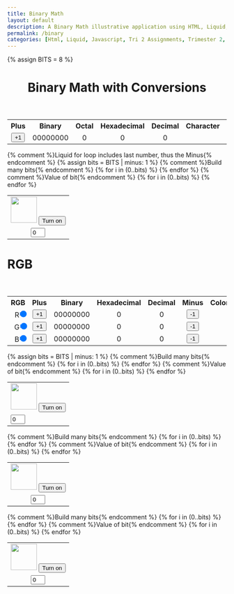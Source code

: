 ```yaml
---
title: Binary Math
layout: default
description: A Binary Math illustrative application using HTML, Liquid, and JavaScript.
permalink: /binary
categories: [Html, Liquid, Javascript, Tri 2 Assignments, Trimester 2, Markdown]
---
```


<!-- Hack 1: add a character display to text when 8 bits, determine if printable or not printable -->
<!-- Hack 2: change to 24 bits and add a color code and display color when 24 bits, think about display on this one -->
<!-- Hack 3: do your own thing -->

{% assign BITS = 8 %}
<div class="container bg-primary">
    <header class="pb-3 mb-4 border-bottom border-primary text-dark">
        <h1 style="text-align: center;">Binary Math with Conversions</h1>
    </header>
    <style>
        .table {
            text-align: center;
            margin-left: auto;
            margin-right: auto;
        }
        .row {
            margin-left: auto;
            margin-right: auto;
        }
        .box {
            width: 800px;
        }
    </style>
    <div class="row justify-content-md-center">
        <div class="col-8">
            <table class="table">
            <tr id="table">
                <th>Plus</th>
                <th>Binary</th>
                <th>Octal</th>
                <th>Hexadecimal</th>
                <th>Decimal</th>
                <th>Character</th>
                <th>Bits</th>
                <th>Minus</th>
            </tr>
            <tr>
                <td><button type="button" id="add1" onclick="add(1)">+1</button></td>
                <td id="binary">00000000</td>
                <td id="octal">0</td>
                <td id="hexadecimal">0</td>
                <td id="decimal">0</td>
                <td id="character"></td>
                <td id="bits">{{BITS}}</td>
                <td><button type="button" id="sub1" onclick="add(-1)">-1</button></td>
            </tr>
            </table>
        </div>
        <div class="col-12">
            {% comment %}Liquid for loop includes last number, thus the Minus{% endcomment %}
            {% assign bits = BITS | minus: 1 %} 
            <table class="table">
            <tr>
                {% comment %}Build many bits{% endcomment %}
                {% for i in (0..bits) %}
                <td><img class="img-responsive py-3" id="bulb{{ i }}" src="{{site.baseurl}}/images/off.png" width="60" height="Auto" style="margin-left: auto; margin-right: auto;">
                    <button type="button" id="butt{{ i }}" onclick="javascript:toggleBit({{ i }})">Turn on</button>
                </td>
                {% endfor %}
            </tr>
            <tr>
                {% comment %}Value of bit{% endcomment %}
                {% for i in (0..bits) %}
                <td><input type='text' id="digit{{ i }}" Value="0" size="1" readonly></td>
                {% endfor %}
            </tr>
            </table>
        </div>
    </div>
</div>

<div class="container bg-primary">
    <h1>RGB</h1>
    <header class="pb-3 mb-4 border-bottom border-primary text-dark">
    </header>
    <style>
        .table {
            text-align: center;
            margin-left: auto;
            margin-right: auto;
        }
        .row {
            margin-left: auto;
            margin-right: auto;
        }
    </style>
    <div class="row justify-content-md-center">
        <div class="col-8">
            <table class="table">
            <tr id="table">
                <th>RGB</th>
                <th>Plus</th>
                <th>Binary</th>
                <th>Hexadecimal</th>
                <th>Decimal</th>
                <th>Minus</th>
                <th>Color</th>
            </tr>
            <tr>
                <td>R<input type="range" min="0" max="255" value="0" id="sliderR" style="width: 1px;"></td>
                <td><button type="button" id="addCR" onclick="addR(1)">+1</button></td>
                <td id="binR">00000000</td>
                <td id="hexR">0</td>
                <td id="decR">0
                </td>
                <td><button type="button" id="subCR" onclick="addR(-1)">-1</button></td>
                <td rowspan="3" class="box" id="color"></td>
            </tr>
            <tr>
                <td>G<input type="range" min="0" max="255" value="0" id="sliderG" style="width: 1px;"></td>
                <td><button type="button" id="addCG" onclick="addG(1)">+1</button></td>
                <td id="binG">00000000</td>
                <td id="hexG">0</td>
                <td id="decG">0</td>
                <td><button type="button" id="subCG" onclick="addG(-1)">-1</button></td>
            </tr>
            <tr>
                <td>B<input type="range" min="0" max="255" value="0" id="sliderB" style="width: 1px;"></td>
                <td><button type="button" id="addCB" onclick="addB(1)">+1</button></td>
                <td id="binB">00000000</td>
                <td id="hexB">0</td>
                <td id="decB">0</td>
                <td><button type="button" id="subCB" onclick="addB(-1)">-1</button></td>
            </tr>
            </table>
        </div>
    </div>
        <div class="col-12">
            {% assign bits = BITS | minus: 1 %} 
            <table class="tableR">
            <tr>
                {% comment %}Build many bits{% endcomment %}
                {% for i in (0..bits) %}
                <td><img class="img-responsive py-3" id="bulbR{{ i }}" src="{{site.baseurl}}/images/off.png" width="60" height="Auto" style="margin-left: auto; margin-right: auto;">
                    <button type="button" id="buttR{{ i }}" onclick="javascript:toggleBitR({{ i }})">Turn on</button>
                </td>
                {% endfor %}
            </tr>
            <tr>
                {% comment %}Value of bit{% endcomment %}
                {% for i in (0..bits) %}
                <td><input type='text' id="digitR{{ i }}" Value="0" size="1" readonly></td>
                {% endfor %}
            </tr>
            </table>
            <table class="table">
            <tr>
                {% comment %}Build many bits{% endcomment %}
                {% for i in (0..bits) %}
                <td><img class="img-responsive py-3" id="bulbG{{ i }}" src="{{site.baseurl}}/images/off.png" width="60" height="Auto" style="margin-left: auto; margin-right: auto;">
                    <button type="button" id="buttG{{ i }}" onclick="javascript:toggleBitG({{ i }})">Turn on</button>
                </td>
                {% endfor %}
            </tr>
            <tr>
                {% comment %}Value of bit{% endcomment %}
                {% for i in (0..bits) %}
                <td><input type='text' id="digitG{{ i }}" Value="0" size="1" readonly></td>
                {% endfor %}
            </tr>
            </table>
            <table class="table">
            <tr>
                {% comment %}Build many bits{% endcomment %}
                {% for i in (0..bits) %}
                <td><img class="img-responsive py-3" id="bulbB{{ i }}" src="{{site.baseurl}}/images/off.png" width="60" height="Auto" style="margin-left: auto; margin-right: auto;">
                    <button type="button" id="buttB{{ i }}" onclick="javascript:toggleBitB({{ i }})">Turn on</button>
                </td>
                {% endfor %}
            </tr>
            <tr>
                {% comment %}Value of bit{% endcomment %}
                {% for i in (0..bits) %}
                <td><input type='text' id="digitB{{ i }}" Value="0" size="1" readonly></td>
                {% endfor %}
            </tr>
            </table>
        </div>
    </div>
</div>

<script>
    const BITS = {{ BITS }};
    const MAX = 2 ** BITS - 1;
    const MSG_ON = "Turn on";
    const IMAGE_ON = "{{site.baseurl}}/images/on.png";
    const MSG_OFF = "Turn off";
    const IMAGE_OFF = "{{site.baseurl}}/images/off.png";

    function binaryNumbering() {
        let number = "";
        for(let i = 0; i < BITS; i++) {
        number = document.getElementById('bitNumber' + i).value;
        }
    }

    // return string with current value of each bit
    function getBits() {
        let bits = "";
        for(let i = 0; i < BITS; i++) {
        bits = bits + document.getElementById('digit' + i).value;
        }
        return bits;
    }
    function getBitsR() {
        let bits = "";
        for(let i = 0; i < BITS; i++) {
        bits = bits + document.getElementById('digitR' + i).value;
        }
        return bits;
    }
    function getBitsG() {
        let bits = "";
        for(let i = 0; i < BITS; i++) {
        bits = bits + document.getElementById('digitG' + i).value;
        }
        return bits;
    }
    function getBitsB() {
        let bits = "";
        for(let i = 0; i < BITS; i++) {
        bits = bits + document.getElementById('digitB' + i).value;
        }
        return bits;
    }

    function binToChar(bin) {
        let dec = parseInt(bin, 2).toString();
        console.log(dec);
        var chr = String.fromCharCode(dec);
        return chr;
    }
    // setter for DOM values
    function setConversions(binary) {
        document.getElementById('binary').innerHTML = binary;
        // Octal conversion
        document.getElementById('octal').innerHTML = parseInt(binary, 2).toString(8);
        // Hexadecimal conversion
        document.getElementById('hexadecimal').innerHTML = parseInt(binary, 2).toString(16);
        // Decimal conversion
        document.getElementById('decimal').innerHTML = parseInt(binary, 2).toString();
        let dec = parseInt(document.getElementById('decimal').innerHTML);
        if (dec >= 32 && dec <= 255) {
        document.getElementById('character').innerHTML = binToChar(binary);
        }
        else {
            document.getElementById('character').innerHTML = "Can't Print";
        }
    }
    function setConversionsR(binary) {
        document.getElementById('binR').innerHTML = binary;
        // Hexadecimal conversion
        document.getElementById('hexR').innerHTML = parseInt(binary, 2).toString(16).padStart(2, '0');
        // Decimal conversion
        document.getElementById('decR').innerHTML = parseInt(binary, 2).toString();
        document.getElementById('color').style.backgroundColor = setRGB();
    }
    function setConversionsG(binary) {
        document.getElementById('binG').innerHTML = binary;
        // Hexadecimal conversion
        document.getElementById('hexG').innerHTML = parseInt(binary, 2).toString(16).padStart(2, '0');
        // Decimal conversion
        document.getElementById('decG').innerHTML = parseInt(binary, 2).toString();
        document.getElementById('color').style.backgroundColor = setRGB();
    }
    function setConversionsB(binary) {
        document.getElementById('binB').innerHTML = binary;
        // Hexadecimal conversion
        document.getElementById('hexB').innerHTML = parseInt(binary, 2).toString(16).padStart(2, '0');
        // Decimal conversion
        document.getElementById('decB').innerHTML = parseInt(binary, 2).toString();
        document.getElementById('color').style.backgroundColor = setRGB();
    }
    //
    function decimal_2_base(decimal, base) {
        let conversion = "";
        // loop to convert to base
        do {
        let digit = decimal % base;
        conversion = "" + digit + conversion; // what does this do?
        decimal = ~~(decimal / base);         // what does this do?
        } while (decimal > 0);                  // why while at the end? what is ~~?
        // loop to pad with zeros
        if (base === 2) {                        // only pad for binary conversions
        for (let i = 0; conversion.length < BITS; i++) {
            conversion = "0" + conversion;
        }
        }
        return conversion;
    }

    // toggle selected bit and recalculate
    function toggleBit(i) {
        //alert("Digit action: " + i );
        const dig = document.getElementById('digit' + i);
        const image = document.getElementById('bulb' + i);
        const butt = document.getElementById('butt' + i);
        // Change digit and visual
        if (image.src.match(IMAGE_ON)) {
        dig.value = 0;
        image.src = IMAGE_OFF;
        butt.innerHTML = MSG_ON;
        } else {
        dig.value = 1;
        image.src = IMAGE_ON;
        butt.innerHTML = MSG_OFF;
        }
        // Binary numbers
        const binary = getBits();
        setConversions(binary);
    }
    function toggleBitR(i) {
        //alert("Digit action: " + i );
        const dig = document.getElementById('digitR' + i);
        const image = document.getElementById('bulbR' + i);
        const butt = document.getElementById('buttR' + i);
        // Change digit and visual
        if (image.src.match(IMAGE_ON)) {
        dig.value = 0;
        image.src = IMAGE_OFF;
        butt.innerHTML = MSG_ON;
        } else {
        dig.value = 1;
        image.src = IMAGE_ON;
        butt.innerHTML = MSG_OFF;
        }
        // Binary numbers
        const binary = getBitsR();
        setConversionsR(binary);
    }
    function toggleBitG(i) {
        //alert("Digit action: " + i );
        const dig = document.getElementById('digitG' + i);
        const image = document.getElementById('bulbG' + i);
        const butt = document.getElementById('buttG' + i);
        // Change digit and visual
        if (image.src.match(IMAGE_ON)) {
        dig.value = 0;
        image.src = IMAGE_OFF;
        butt.innerHTML = MSG_ON;
        } else {
        dig.value = 1;
        image.src = IMAGE_ON;
        butt.innerHTML = MSG_OFF;
        }
        // Binary numbers
        const binary = getBitsG();
        setConversionsG(binary);
    }
    function toggleBitB(i) {
        //alert("Digit action: " + i );
        const dig = document.getElementById('digitB' + i);
        const image = document.getElementById('bulbB' + i);
        const butt = document.getElementById('buttB' + i);
        // Change digit and visual
        if (image.src.match(IMAGE_ON)) {
        dig.value = 0;
        image.src = IMAGE_OFF;
        butt.innerHTML = MSG_ON;
        } else {
        dig.value = 1;
        image.src = IMAGE_ON;
        butt.innerHTML = MSG_OFF;
        }
        // Binary numbers
        const binary = getBitsB();
        setConversionsB(binary);
    }
    // add is positive integer, subtract is negative integer
    function add(n) {
        let binary = getBits();
        // convert to decimal and do math
        let decimal = parseInt(binary, 2);
        if (n > 0) {  // PLUS
        decimal = MAX === decimal ? 0 : decimal += n; // OVERFLOW or PLUS
        } else  {     // MINUS
        decimal = 0 === decimal ? MAX : decimal += n; // OVERFLOW or MINUS
        }
        // convert the result back to binary
        binary = decimal_2_base(decimal, 2);
        // update conversions
        setConversions(binary);
        // update bits
        for (let i = 0; i < binary.length; i++) {
        let digit = binary.substr(i, 1);
        document.getElementById('digit' + i).value = digit;
        if (digit === "1") {
            document.getElementById('bulb' + i).src = IMAGE_ON;
            document.getElementById('butt' + i).innerHTML = MSG_OFF;
        } else {
            document.getElementById('bulb' + i).src = IMAGE_OFF;
            document.getElementById('butt' + i).innerHTML = MSG_ON;
        }
        }
    }
    function addR(n) {
        let binary = getBitsR();
        // convert to decimal and do math
        let decimal = parseInt(binary, 2);
        if (n > 0) {  // PLUS
        decimal = MAX === decimal ? 0 : decimal += n; // OVERFLOW or PLUS
        } else  {     // MINUS
        decimal = 0 === decimal ? MAX : decimal += n; // OVERFLOW or MINUS
        }
        // convert the result back to binary
        binary = decimal_2_base(decimal, 2);
        // update conversions
        setConversionsR(binary);
        // update bits
        for (let i = 0; i < binary.length; i++) {
        let digit = binary.substr(i, 1);
        document.getElementById('digitR' + i).value = digit;
        if (digit === "1") {
            document.getElementById('bulbR' + i).src = IMAGE_ON;
            document.getElementById('buttR' + i).innerHTML = MSG_OFF;
        } else {
            document.getElementById('bulbR' + i).src = IMAGE_OFF;
            document.getElementById('buttR' + i).innerHTML = MSG_ON;
        }
        }
    }
    function addG(n) {
        let binary = getBitsG();
        // convert to decimal and do math
        let decimal = parseInt(binary, 2);
        if (n > 0) {  // PLUS
        decimal = MAX === decimal ? 0 : decimal += n; // OVERFLOW or PLUS
        } else  {     // MINUS
        decimal = 0 === decimal ? MAX : decimal += n; // OVERFLOW or MINUS
        }
        // convert the result back to binary
        binary = decimal_2_base(decimal, 2);
        // update conversions
        setConversionsG(binary);
        // update bits
        for (let i = 0; i < binary.length; i++) {
        let digit = binary.substr(i, 1);
        document.getElementById('digitG' + i).value = digit;
        if (digit === "1") {
            document.getElementById('bulbG' + i).src = IMAGE_ON;
            document.getElementById('buttG' + i).innerHTML = MSG_OFF;
        } else {
            document.getElementById('bulbG' + i).src = IMAGE_OFF;
            document.getElementById('buttG' + i).innerHTML = MSG_ON;
        }
        }
    }
    function addB(n) {
        let binary = getBitsB();
        // convert to decimal and do math
        let decimal = parseInt(binary, 2);
        if (n > 0) {  // PLUS
        decimal = MAX === decimal ? 0 : decimal += n; // OVERFLOW or PLUS
        } else  {     // MINUS
        decimal = 0 === decimal ? MAX : decimal += n; // OVERFLOW or MINUS
        }
        // convert the result back to binary
        binary = decimal_2_base(decimal, 2);
        // update conversions
        setConversionsB(binary);
        // update bits
        for (let i = 0; i < binary.length; i++) {
        let digit = binary.substr(i, 1);
        document.getElementById('digitB' + i).value = digit;
        if (digit === "1") {
            document.getElementById('bulbB' + i).src = IMAGE_ON;
            document.getElementById('buttB' + i).innerHTML = MSG_OFF;
        } else {
            document.getElementById('bulbB' + i).src = IMAGE_OFF;
            document.getElementById('buttB' + i).innerHTML = MSG_ON;
        }
        }
    }
    function setRGB() {
        let R = document.getElementById('hexR').innerHTML;
        let G = document.getElementById('hexG').innerHTML;
        let B = document.getElementById('hexB').innerHTML;
        let color_code = "#" + R + G + B;
        console.log(color_code)
        return color_code
    }
    var sliderR = document.getElementById("sliderR");
        sliderR.addEventListener("wheel", function(e){
        if (e.deltaY < 0){
            sliderR.valueAsNumber += 1;
            addR(1)
        }else{
            sliderR.value -= 1;
            addR(-1)
        }
        e.preventDefault();
        e.stopPropagation();
    })
    var sliderG = document.getElementById("sliderG");
        sliderG.addEventListener("wheel", function(e){
        if (e.deltaY < 0){
            sliderG.valueAsNumber += 1;
            addG(1)
        }else{
            sliderG.value -= 1;
            addG(-1)
        }
        e.preventDefault();
        e.stopPropagation();
    })
    var sliderB = document.getElementById("sliderB");
        sliderB.addEventListener("wheel", function(e){
        if (e.deltaY < 0){
            sliderB.valueAsNumber += 1;
            addB(1)
        }else{
            sliderB.value -= 1;
            addB(-1)
        }
        e.preventDefault();
        e.stopPropagation();
    })
</script>